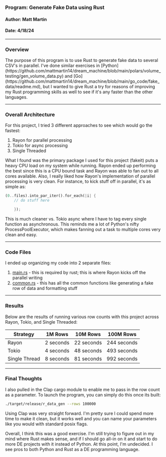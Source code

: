 ### Program: Generate Fake Data using Rust
#### Author: Matt Martin
#### Date: 4/18/24

<hr>
<h3>Overview</h3>
The purpose of this program is to use Rust to generate fake data to several CSV's in parallel. I've done similar exercises in [Python](https://github.com/mattmartin14/dream_machine/blob/main/polars/volume_testing/gen_volume_data.py) and [Go](https://github.com/mattmartin14/dream_machine/blob/main/go_code/fake_data/readme.md), but I wanted to give Rust a try for reasons of improving my Rust programming skills as well to see if it's any faster than the other languages.

<hr>
<h3>Overall Architecture</h3>
For this project, I tried 3 different approaches to see which would go the fastest:

1. Rayon for parallel processing
2. Tokio for async processing
3. Single Threaded

What I found was the primary package I used for this project (fakeit) puts a heavy CPU load on my system while running. Rayon ended up performing the best since this is a CPU bound task and Rayon was able to fan out to all cores available. Also, I really liked how Rayon's implementation of parallel processing is very clean. For instance, to kick stuff off in parallel, it's as simple as:

```rust
(0..files).into_par_iter().for_each(|i| {
    // do stuff here

    });
```

This is much cleaner vs. Tokio async where I have to tag every single function as asynchronous. This reminds me a lot of Python's nifty ProcessPoolExecutor, which makes fanning out a task to multiple cores very clean and easy.

<hr>
<h3>Code Files</h3>
I ended up organizing my code into 2 separate files:

1. [main.rs](./src/main.rs) - this is required by rust; this is where Rayon kicks off the parallel writing
2. [common.rs](./src/common.rs) - this has all the common functions like generating a fake row of data and formatting stuff

<hr>
<h3>Results</h3>
Below are the results of running various row counts with this project across Rayon, Tokio, and Single Threaded:

| Strategy | 1M Rows | 10M Rows | 100M Rows |
| -------- | ------- | -------- | --------- |
| Rayon    | 2 seconds | 22 seconds | 244 seconds |
| Tokio    | 4 seconds | 48 seconds | 493 seconds |
| Single Thread | 8 seconds | 81 seconds | 992 seconds |

<hr>
<h3>Final Thoughts</h3>
I also pulled in the Clap cargo module to enable me to pass in the row count as a parameter. To launch the program, you can simply do this once its built:

```bash
./target/release/r_data_gen --rows 100000
```

Using Clap was very straight forward. I'm pretty sure I could spend more time to make it clean, but it works well and you can name your parameters like you would with standard posix flags.

Overall, I think this was a good exercise. I'm still trying to figure out in my mind where Rust makes sense, and if I should go all-in on it and start to do more DE projects with it instead of Python. At this point, I'm undecided. I see pros to both Python and Rust as a DE programming language.